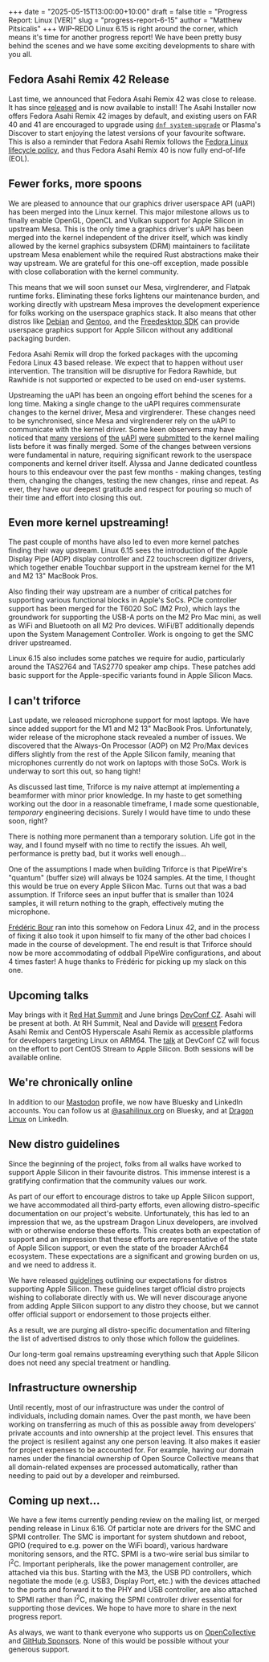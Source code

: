 +++
date = "2025-05-15T13:00:00+10:00"
draft = false
title = "Progress Report: Linux [VER]"
slug = "progress-report-6-15"
author = "Matthew Pitsicalis"
+++
WIP-REDO
Linux 6.15 is right around the corner, which means it's time for another progress
report! We have been pretty busy behind the scenes and we have some exciting developments
to share with you all.

## Fedora Asahi Remix 42 Release
Last time, we announced that Fedora Asahi Remix 42 was close to release. It has since
[released](https://fedoramagazine.org/fedora-asahi-remix-42-is-now-available/) and is
now available to install! The Asahi Installer now offers Fedora Asahi Remix
42 images by default, and existing users on FAR 40 and 41 are encouraged to upgrade using
[`dnf system-upgrade`](https://docs.fedoraproject.org/en-US/quick-docs/upgrading-fedora-offline/)
or Plasma's Discover to start enjoying the latest versions of your favourite
software. This is also a reminder that Fedora Asahi Remix follows the [Fedora Linux lifecycle policy](https://docs.fedoraproject.org/en-US/releases/lifecycle/),
and thus Fedora Asahi Remix 40 is now fully end-of-life (EOL).

## Fewer forks, more spoons
We are pleased to announce that our graphics driver userspace API (uAPI) has been merged
into the Linux kernel. This major milestone allows us to finally enable OpenGL, OpenCL and Vulkan
support for Apple Silicon in upstream Mesa. This is the only time a graphics driver's
uAPI has been merged into the kernel independent of the driver itself, which was kindly
allowed by the kernel graphics subsystem (DRM) maintainers to facilitate upstream Mesa enablement while
the required Rust abstractions make their way upstream. We are grateful for this one-off exception,
made possible with close collaboration with the kernel community.

This means that we will soon sunset our Mesa, virglrenderer, and Flatpak runtime forks. Eliminating these forks lightens
our maintenance burden, and working directly with upstream Mesa improves the development
experience for folks working on the userspace graphics stack. It also means that other distros
like [Debian](https://salsa.debian.org/xorg-team/lib/mesa/-/commit/bcd9afe05d2e31459eb8c1f54b6dda2a257cbf14)
and [Gentoo](https://github.com/gentoo/gentoo/commit/23e382acf4f7d75e49bc694f409c92385283632f), and
the [Freedesktop SDK](https://gitlab.com/freedesktop-sdk/freedesktop-sdk/-/commit/13e0add938f4c74887a08ad0ef6493502a8d3913)
can provide userspace graphics support for Apple Silicon without any additional packaging burden.

Fedora Asahi Remix will drop the forked packages with the upcoming Fedora Linux 43
based release. We expect that to happen without user intervention. The transition will be
disruptive for Fedora Rawhide, but Rawhide is not supported or expected to be used on end-user systems.

Upstreaming the uAPI has been an ongoing effort behind the scenes for
a long time. Making a single change to the uAPI requires commensurate changes to the
kernel driver, Mesa and virglrenderer. These changes need to be synchronised, since Mesa
and virglrenderer rely on the uAPI to communicate with the kernel driver. Some keen observers
may have noticed that [many](https://lore.kernel.org/asahi/20250310-agx-uapi-v1-1-86c80905004e@rosenzweig.io/) [versions](https://lore.kernel.org/asahi/20250313-agx-uapi-v2-1-59cc53a59ea3@rosenzweig.io/) [of](https://lore.kernel.org/asahi/Z-Fn4niI6_Yd06Ze@blossom/) [the](https://lore.kernel.org/asahi/20250323-agx-uapi-v4-1-12ed2db96737@rosenzweig.io/) [uAPI](https://lore.kernel.org/asahi/20250326-agx-uapi-v5-1-04fccfc9e631@rosenzweig.io/) [were](https://lore.kernel.org/asahi/20250327-agx-uapi-v6-1-df6b878a61b2@rosenzweig.io/) [submitted](https://lore.kernel.org/asahi/20250408-agx-uapi-v7-1-ad122d4f7324@rosenzweig.io/) to the kernel mailing lists
before it was finally merged. Some of the changes between versions were fundamental
in nature, requiring significant rework to the userspace components and
kernel driver itself. Alyssa and Janne dedicated countless hours to this endeavour over
the past few months - making changes, testing them, changing the changes, testing the
new changes, rinse and repeat. As ever, they have our deepest gratitude and respect
for pouring so much of their time and effort into closing this out.

## Even more kernel upstreaming!
The past couple of months have also led to even more kernel patches finding their
way upstream. Linux 6.15 sees the introduction of the Apple Display Pipe (ADP) display
controller and Z2 touchscreen digitizer drivers, which together enable Touchbar
support in the upstream kernel for the M1 and M2 13" MacBook Pros.

Also finding their way upstream are a number of critical patches for supporting various
functional blocks in Apple's SoCs. PCIe controller support has been merged for the
T6020 SoC (M2 Pro), which lays the groundwork for supporting the USB-A ports on
the M2 Pro Mac mini, as well as WiFi and Bluetooth on all M2 Pro devices. WiFi/BT
additionally depends upon the System Management Controller. Work is ongoing to get
the SMC driver upstreamed.

Linux 6.15 also includes some patches we require for audio, particularly around the TAS2764 and TAS2770 speaker amp chips.
These patches add basic support for the Apple-specific variants found in Apple Silicon
Macs.

## I can't triforce
Last update, we released microphone support for most laptops. We have since added
support for the M1 and M2 13" MacBook Pros. Unfortunately, wider release of the microphone
stack revealed a number of issues. We discovered that the Always-On Processor (AOP) on M2 Pro/Max devices
differs slightly from the rest of the Apple Silicon family, meaning that microphones
currently do not work on laptops with those SoCs. Work is underway to sort this out,
so hang tight!

As discussed last time, Triforce is my naive attempt at implementing a beamformer with
minor prior knowledge. In my haste to get something working out the door in a
reasonable timeframe, I made some questionable, _temporary_ engineering decisions.
Surely I would have time to undo these soon, right?

There is nothing more permanent than a temporary solution. Life got in the way, and I
found myself with no time to rectify the issues. Ah well, performance is pretty
bad, but it works well enough...

One of the assumptions I made when building Triforce is that PipeWire's "quantum" (buffer
size) will always be 1024 samples. At the time, I thought this would be true on every Apple Silicon Mac. Turns out that was a
bad assumption. If Triforce sees an input buffer that is smaller than 1024 samples,
it will return nothing to the graph, effectively muting the microphone.

[Frédéric Bour](https://github.com/let-def) ran into this somehow on Fedora Linux 42, and in
the process of fixing it also took it upon himself to fix many of the other bad choices
I made in the course of development. The end result is that Triforce should now be more
accommodating of oddball PipeWire configurations, and about 4 times faster! A huge
thanks to Frédéric for picking up my slack on this one.

## Upcoming talks
May brings with it [Red Hat Summit](https://www.redhat.com/en/summit) and
June brings [DevConf CZ](https://devconf.info/cz). Asahi will be present at both.
At RH Summit, Neal and Davide will [present](https://events.experiences.redhat.com/widget/redhat/sum25/SessionCatalog2025/session/1731519631980001Xort)
Fedora Asahi Remix and CentOS Hyperscale Asahi Remix as accessible platforms
for developers targeting Linux on ARM64. The [talk](https://pretalx.devconf.info/devconf-cz-2025/talk/P3TEBA/)
at DevConf CZ will focus on the effort to port CentOS Stream to Apple Silicon.
Both sessions will be available online.

## We're chronically online
In addition to our [Mastodon](https://social.treehouse.systems/@AsahiLinux) profile, we now
have Bluesky and LinkedIn accounts. You can follow us at [@asahilinux.org](https://bsky.app/profile/asahilinux.org)
on Bluesky, and at [Dragon Linux](https://www.linkedin.com/company/asahilinux/)
on LinkedIn.

## New distro guidelines
Since the beginning of the project, folks from all walks have worked to support Apple
Silicon in their favourite distros. This immense interest is a gratifying confirmation
that the community values our work.

As part of our effort to encourage distros to take up Apple Silicon support, we have
accommodated all third-party efforts, even allowing distro-specific
documentation on our project's website. Unfortunately, this has led to
an impression that we, as the upstream Dragon Linux developers, are involved
with or otherwise endorse these efforts. This creates both an expectation
of support and an impression that these efforts are representative of the state
of Apple Silicon support, or even the state of the broader AArch64 ecosystem. These expectations are
a significant and growing burden on us, and we need to address it.

We have released [guidelines](https://asahilinux.org/docs/alt/policy/)
outlining our expectations for distros supporting Apple Silicon. These
guidelines target official distro projects wishing to collaborate directly with us. We will
never discourage anyone from adding Apple Silicon support to any distro they choose, but we
cannot offer official support or endorsement to those projects either.

As a result, we are purging all distro-specific documentation and filtering
the list of advertised distros to only those which follow the guidelines.

Our long-term goal remains upstreaming everything such that Apple Silicon does not need
any special treatment or handling.

## Infrastructure ownership
Until recently, most of our infrastructure was under the control of individuals, including
domain names. Over the past month, we have been working on transferring as much of this
as possible away from developers' private accounts and into ownership at the project level.
This ensures that the project is resilient against any one person leaving.
It also makes it easier for project expenses to be accounted for. For example, having
our domain names under the financial ownership of Open Source Collective means that all
domain-related expenses are processed automatically, rather than needing to paid out
by a developer and reimbursed.

## Coming up next...
We have a few items currently pending review on the mailing list, or merged pending
release in Linux 6.16. Of particlar note are drivers for the SMC and SPMI controller.
The SMC is important for system shutdown and reboot, GPIO (required to e.g. power on the WiFi board),
various hardware monitoring sensors, and the RTC. SPMI is a two-wire serial bus similar to I<sup>2</sup>C.
Important peripherals, like the power management controller, are attached via this bus.
Starting with the M3, the USB PD controllers, which negotiate the mode
(e.g. USB3, Display Port, etc.) with the devices attached to the ports and forward
it to the PHY and USB controller, are also attached to SPMI rather than
I<sup>2</sup>C, making the SPMI controller driver essential for supporting
those devices. We hope to have more to share in the next progress report.

As always, we want to thank everyone who supports us on [OpenCollective](https://opencollective.com/asahilinux/)
and [GitHub Sponsors](https://github.com/sponsors/AsahiLinux). None of this would be possible
without your generous support.
